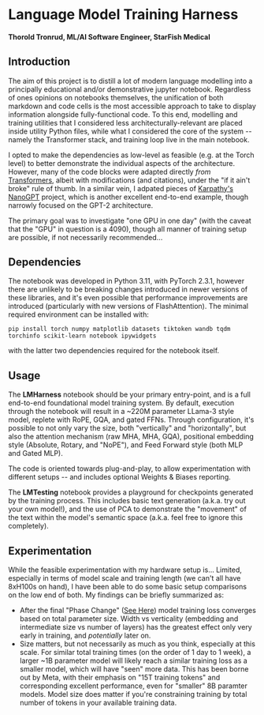 # Language Model Training Harness
#### Thorold Tronrud, ML/AI Software Engineer, StarFish Medical

## Introduction
The aim of this project is to distill a lot of modern language modelling into a principally educational and/or demonstrative jupyter notebook. Regardless of ones opinions on notebooks themselves, the unification of both markdown and code cells is the most accessible approach to take to display information alongside fully-functional code. To this end, modelling and training utilities that I considered less architecturally-relevant are placed inside utility Python files, while what I considered the core of the system -- namely the Transformer stack, and training loop live in the main notebook.

I opted to make the dependencies as low-level as feasible (e.g. at the Torch level) to better demonstrate the individual aspects of the architecture. However, many of the code blocks were adapted directly *from* [Transformers](https://github.com/huggingface/transformers), albeit with modifications (and citations), under the "if it ain't broke" rule of thumb. In a similar vein, I adpated pieces of [Karpathy's NanoGPT](https://github.com/karpathy/nanoGPT) project, which is another excellent end-to-end example, though narrowly focused on the GPT-2 architecture. 

The primary goal was to investigate "one GPU in one day" (with the caveat that the "GPU" in question is a 4090), though all manner of training setup are possible, if not necessarily recommended...

## Dependencies
The notebook was developed in Python 3.11, with PyTorch 2.3.1, however there are unlikely to be breaking changes introduced in newer versions of these libraries, and it's even possible that performance improvements are introduced (particularly with new versions of FlashAttention). The minimal required environment can be installed with:
```
pip install torch numpy matplotlib datasets tiktoken wandb tqdm torchinfo scikit-learn notebook ipywidgets
```
with the latter two dependencies required for the notebook itself.

## Usage
The **LMHarness** notebook should be your primary entry-point, and is a full end-to-end foundational model training system. By default, execution through the notebook will result in a ~220M parameter LLama-3 style model, replete with RoPE, GQA, and gated FFNs. Through configuration, it's possible to not only vary the size, both "vertically" and "horizontally", but also the attention mechanism (raw MHA, MHA, GQA), positional embedding style (Absolute, Rotary, and "NoPE"), and Feed Forward style (both MLP and Gated MLP). 

The code is oriented towards plug-and-play, to allow experimentation with different setups -- and includes optional Weights & Biases reporting.

The **LMTesting** notebook provides a playground for checkpoints generated by the training process. This includes basic text generation (a.k.a. try out your own model!), and the use of PCA to demonstrate the "movement" of the text within the model's semantic space (a.k.a. feel free to ignore this completely).

## Experimentation
While the feasible experimentation with my hardware setup is... Limited, especially in terms of model scale and training length (we can't all have 8xH100s on hand), I have been able to do some basic setup comparisons on the low end of both. My findings can be briefly summarized as:

- After the final "Phase Change" ([See Here](https://transformer-circuits.pub/2022/in-context-learning-and-induction-heads/index.html#where-are-induction-heads-located-in-models)) model training loss converges based on total parameter size. Width vs verticality (embedding and intermediate size vs number of layers) has the greatest effect only very early in training, and *potentially* later on.
- Size matters, but not necessarily as much as you think, especially at this scale. For similar total training times (on the order of 1 day to 1 week), a larger ~1B parameter model will likely reach a similar training loss as a smaller model, which will have "seen" more data. This has been borne out by Meta, with their emphasis on "15T training tokens" and corresponding excellent performance, even for "smaller" 8B paramter models. Model size does matter if you're constraining training by total number of tokens in your available training data.
